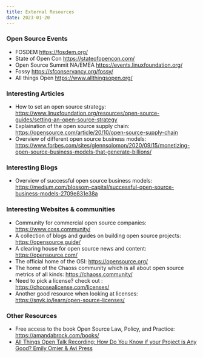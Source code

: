 ```yaml
---
title: External Resources
date: 2023-01-20
---
```


### Open Source Events ###
- FOSDEM https://fosdem.org/
- State of Open Con https://stateofopencon.com/
- Open Source Summit NA/EMEA https://events.linuxfoundation.org/
- Fossy https://sfconservancy.org/fossy/
- All things Open https://www.allthingsopen.org/

### Interesting Articles ###
- How to set an open source strategy: https://www.linuxfoundation.org/resources/open-source-guides/setting-an-open-source-strategy
- Explaination of the open source supply chain:  https://opensource.com/article/20/10/open-source-supply-chain
- Overview of different open source business models: https://www.forbes.com/sites/glennsolomon/2020/09/15/monetizing-open-source-business-models-that-generate-billions/

### Interesting Blogs ###
- Overview of successful open source business models:  https://medium.com/blossom-capital/successful-open-source-business-models-2709e831e38a


### Interesting Websites & communities ###
- Community for commercial open source companies: https://www.coss.community/
- A collection of blogs and guides on building open source projects: https://opensource.guide/
- A clearing house for open source news and content: https://opensource.com/
- The official home of the OSI: https://opensource.org/
- The home of the Chaoss community which is all about open source metrics of all kinds: https://chaoss.community/
- Need to pick a license?  check out : https://choosealicense.com/licenses/
- Another good resource when looking at licenses: https://snyk.io/learn/open-source-licenses/

### Other Resources ###
- Free access to the book Open Source Law, Policy, and Practice:  https://amandabrock.com/books/
- [All Things Open Talk Recording: How Do You Know if your Project is Any Good? Emily Omier & Avi Press](https://www.youtube.com/watch?v=7XHlbqLLFXs)
